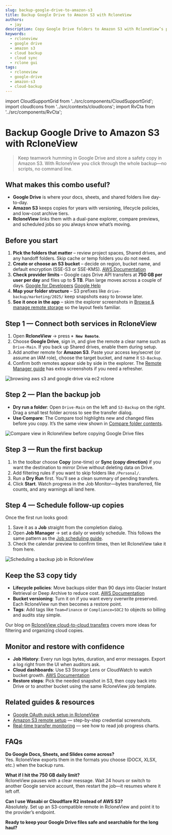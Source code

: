 ```yaml
---
slug: backup-google-drive-to-amazon-s3
title: Backup Google Drive to Amazon S3 with RcloneView
authors:
  - jay
description: Copy Google Drive folders to Amazon S3 with RcloneView’s point-and-click tools—connect once, run a backup, and keep extra copies for peace of mind.
keywords:
  - rcloneview
  - google drive
  - amazon s3
  - cloud backup
  - cloud sync
  - rclone gui
tags:
  - rcloneview
  - google-drive
  - amazon-s3
  - cloud-backup
---
```


import CloudSupportGrid from '../src/components/CloudSupportGrid';
import cloudIcons from '../src/contexts/cloudIcons';
import RvCta from '../src/components/RvCta';

# Backup Google Drive to Amazon S3 with RcloneView

> Keep teamwork humming in Google Drive and store a safety copy in Amazon S3. With RcloneView you click through the whole backup—no scripts, no command line.

## What makes this combo useful?

- **Google Drive** is where your docs, sheets, and shared folders live day-to-day.  
- **Amazon S3** keeps copies for years with versioning, lifecycle policies, and low-cost archive tiers.  
- **RcloneView** links them with a dual-pane explorer, compare previews, and scheduled jobs so you always know what’s moving.

<!-- truncate -->

<RvCta imageSrc="/img/rcloneview-preview.png" downloadUrl="https://rcloneview.com/src/download.html" />

## Before you start

1. **Pick the folders that matter** – review project spaces, Shared drives, and any handoff folders. Skip cache or temp folders you do not need.  
2. **Create or choose an S3 bucket** – decide on region, bucket name, and default encryption (SSE-S3 or SSE-KMS). [AWS Documentation](https://docs.aws.amazon.com/AmazonS3/latest/userguide/serv-side-encryption.html)  
3. **Check provider limits** – Google caps Drive API transfers at **750 GB per user per day** and files up to **5 TB**. Plan large moves across a couple of days. [Google for Developers](https://developers.google.com/drive/api/guides/limits) [Google Help](https://support.google.com/drive/answer/37603)  
4. **Map your folder structure** – S3 prefixes like `drive-backup/marketing/2025/` keep snapshots easy to browse later.  
5. **See it once in the app** – skim the explorer screenshots in [Browse & manage remote storage](/support/howto/rcloneview-basic/browse-and-manage-remote-storage) so the layout feels familiar.

## Step 1 — Connect both services in RcloneView

1. Open **RcloneView** → press **`+ New Remote`**.  
2. Choose **Google Drive**, sign in, and give the remote a clear name such as `Drive-Main`. If you back up Shared drives, enable them during setup.  
3. Add another remote for **Amazon S3**. Paste your access key/secret (or assume an IAM role), choose the target bucket, and name it `S3-Backup`.  
4. Confirm both remotes appear side by side in the explorer. The [Remote Manager guide](/support/howto/rcloneview-basic/remote-manager) has extra screenshots if you need a refresher.

<img src="/support/images/en/tutorials/browsing-aws-s3-and-google-drive-via-ec2-rclone.png" alt="browsing aws s3 and google drive via ec2 rclone" class="img-medium img-center" />

## Step 2 — Plan the backup job

- **Dry run a folder**: Open `Drive-Main` on the left and `S3-Backup` on the right. Drag a small test folder across to see the transfer dialog.  
- **Use Compare**: The Compare tool highlights new and changed files before you copy. It’s the same view shown in [Compare folder contents](/support/howto/rcloneview-basic/compare-folder-contents).  

<img src="/support/images/en/howto/rcloneview-basic/compare-display-select.png" alt="Compare view in RcloneView before copying Google Drive files" class="img-medium img-center" />

## Step 3 — Run the first backup

1. In the toolbar choose **Copy** (one-time) or **Sync (copy direction)** if you want the destination to mirror Drive without deleting data on Drive.  
2. Add filtering rules if you want to skip folders like `/Personal/`.  
3. Run a **Dry Run** first. You’ll see a clean summary of pending transfers.  
4. Click **Start**. Watch progress in the Job Monitor—bytes transferred, file counts, and any warnings all land here.

## Step 4 — Schedule follow-up copies

Once the first run looks good:

1. Save it as a **Job** straight from the completion dialog.  
2. Open **Job Manager** → set a daily or weekly schedule. This follows the same pattern as the [Job scheduling guide](/support/howto/rcloneview-advanced/job-scheduling-and-execution).  
3. Check the calendar preview to confirm times, then let RcloneView take it from here.

<img src="/support/images/en/howto/rcloneview-basic/job-run-click.png" alt="Scheduling a backup job in RcloneView" class="img-medium img-center" />

## Keep the S3 copy tidy

- **Lifecycle policies**: Move backups older than 90 days into Glacier Instant Retrieval or Deep Archive to reduce cost. [AWS Documentation](https://docs.aws.amazon.com/AmazonS3/latest/userguide/object-lifecycle-mgmt.html)  
- **Bucket versioning**: Turn it on if you want every overwrite preserved. Each RcloneView run then becomes a restore point.  
- **Tags**: Add tags like `Team=Finance` or `Compliance=SOC2` to objects so billing and audits stay simple.

Our blog on [RcloneView cloud-to-cloud transfers](/support/blog/Effortless-Cloud-to-Cloud-Transfers-&-Syncing) covers more ideas for filtering and organizing cloud copies.

## Monitor and restore with confidence

- **Job History**: Every run logs bytes, duration, and error messages. Export a log right from the UI when auditors ask.  
- **Cloud dashboards**: Use S3 Storage Lens or CloudWatch to watch bucket growth. [AWS Documentation](https://docs.aws.amazon.com/AmazonS3/latest/userguide/storage-lens.html)  
- **Restore steps**: Pick the needed snapshot in S3, then copy back into Drive or to another bucket using the same RcloneView job template.  

## Related guides & resources

- [Google OAuth quick setup in RcloneView](/support/howto/remote-storage-connection-settings/add-oath-online-login)  
- [Amazon S3 remote setup](/support/howto/remote-storage-connection-settings/s3) — step-by-step credential screenshots.  
- [Real-time transfer monitoring](/support/howto/rcloneview-basic/real-time-transfer-monitoring) — see how to read job progress charts.

## FAQs

**Do Google Docs, Sheets, and Slides come across?**  
Yes. RcloneView exports them in the formats you choose (DOCX, XLSX, etc.) when the backup runs.

**What if I hit the 750 GB daily limit?**  
RcloneView pauses with a clear message. Wait 24 hours or switch to another Google service account, then restart the job—it resumes where it left off.

**Can I use Wasabi or Cloudflare R2 instead of AWS S3?**  
Absolutely. Set up an S3-compatible remote in RcloneView and point it to the provider’s endpoint.

**Ready to keep your Google Drive files safe and searchable for the long haul?**

<CloudSupportGrid />
